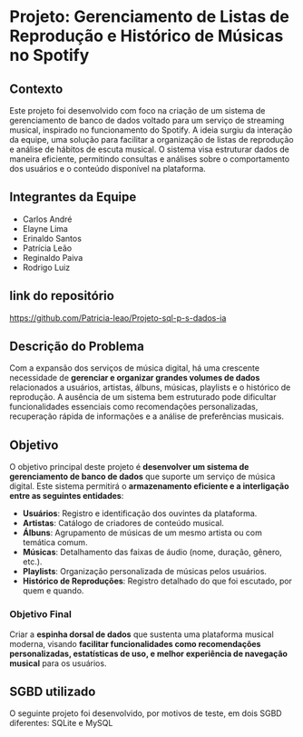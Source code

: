 # Projeto: Gerenciamento de Listas de Reprodução e Histórico de Músicas no Spotify

## Contexto

Este projeto foi desenvolvido com foco na criação de um sistema de gerenciamento de banco de dados voltado para um serviço de streaming musical, inspirado no funcionamento do Spotify. A ideia surgiu da interação da equipe, uma solução para facilitar a organização de listas de reprodução e análise de hábitos de escuta musical. O sistema visa estruturar dados de maneira eficiente, permitindo consultas e análises sobre o comportamento dos usuários e o conteúdo disponível na plataforma.

## Integrantes da Equipe

- Carlos André
- Elayne Lima
- Erinaldo Santos
- Patrícia Leão
- Reginaldo Paiva
- Rodrigo Luiz

## link do repositório

https://github.com/Patricia-leao/Projeto-sql-p-s-dados-ia

## Descrição do Problema

Com a expansão dos serviços de música digital, há uma crescente necessidade de **gerenciar e organizar grandes volumes de dados** relacionados a usuários, artistas, álbuns, músicas, playlists e o histórico de reprodução. A ausência de um sistema bem estruturado pode dificultar funcionalidades essenciais como recomendações personalizadas, recuperação rápida de informações e a análise de preferências musicais.

## Objetivo

O objetivo principal deste projeto é **desenvolver um sistema de gerenciamento de banco de dados** que suporte um serviço de música digital. Este sistema permitirá o **armazenamento eficiente e a interligação entre as seguintes entidades**:

- **Usuários**: Registro e identificação dos ouvintes da plataforma.
- **Artistas**: Catálogo de criadores de conteúdo musical.
- **Álbuns**: Agrupamento de músicas de um mesmo artista ou com temática comum.
- **Músicas**: Detalhamento das faixas de áudio (nome, duração, gênero, etc.).
- **Playlists**: Organização personalizada de músicas pelos usuários.
- **Histórico de Reproduções**: Registro detalhado do que foi escutado, por quem e quando.

### Objetivo Final

Criar a **espinha dorsal de dados** que sustenta uma plataforma musical moderna, visando **facilitar funcionalidades como recomendações personalizadas, estatísticas de uso, e melhor experiência de navegação musical** para os usuários.


## SGBD utilizado
O seguinte projeto foi desenvolvido, por motivos de teste, em dois  SGBD diferentes: SQLite e MySQL
